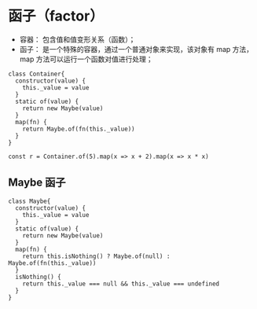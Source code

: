 # 函子（factor）

- 容器： 包含值和值变形关系（函数）；
- 函子： 是一个特殊的容器，通过一个普通对象来实现，该对象有 map 方法，map 方法可以运行一个函数对值进行处理；

```
class Container{
  constructor(value) {
    this._value = value
  }
  static of(value) {
    return new Maybe(value)
  }
  map(fn) {
    return Maybe.of(fn(this._value))
  }
}

const r = Container.of(5).map(x => x + 2).map(x => x * x)
```

## Maybe 函子

```
class Maybe{
  constructor(value) {
    this._value = value
  }
  static of(value) {
    return new Maybe(value)
  }
  map(fn) {
    return this.isNothing() ? Maybe.of(null) : Maybe.of(fn(this._value))
  }
  isNothing() {
    return this._value === null && this._value === undefined
  }
} 

```
